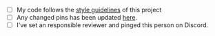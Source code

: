 - [ ] My code follows the [style guidelines](https://github.com/LiU-SeeGoals/wiki/wiki/1.1.-Processes-&-Standards#seegoal---firmware-standard) of this project
- [ ] Any changed pins has been updated [here](https://docs.google.com/spreadsheets/d/1YuhNjBIbEAqgfZ5klig0hVEmeGSEhsgrR7WvW7-10Q0/edit#gid=0).
- [ ] I've set an responsible reviewer and pinged this person on Discord.
